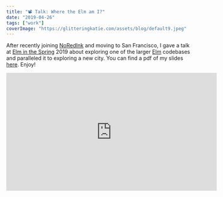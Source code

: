 ```yaml
---
title: "📽 Talk: Where the Elm am I?"
date: "2019-04-26"
tags: ["work"]
coverImage: "https://glitteringkatie.com/assets/blog/default9.jpeg"
---
```


After recently joining [NoRedInk](https://www.noredink.com/) and moving to San Francisco, I gave a talk at [Elm in the Spring](https://elminthespring.org/) 2019 about exploring one of the larger [Elm](https://elm-lang.org/) codebases and paralleled it to exploring a new city. You can find a pdf of my slides [here](where-the-elm.pdf). Enjoy!

<iframe
  width="560"
  height="315"
  src="https://www.youtube.com/embed/-zVnK7N8VCI"
  title="Katie Hughes - Where the Elm Am I @ Elm in the Spring"
  allow="accelerometer; autoplay; encrypted-media; gyroscope; picture-in-picture"
  frameBorder="0"
  webkitallowfullscreen="true"
  mozallowfullscreen="true"
  allowFullScreen
/>
